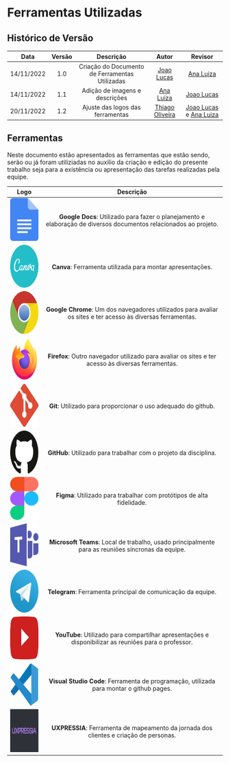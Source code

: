 # Ferramentas Utilizadas

## Histórico de Versão

|Data|Versão|Descrição|Autor|Revisor|
| :----------: | :------: | :-----------: | :---------: |:---------: |
|14/11/2022|1.0|Criação do Documento de Ferramentas Utilizadas| [Joao Lucas](https://github.com/HacKairos)|[Ana Luiza](https://github.com/AnHoff)
|14/11/2022|1.1|Adição de imagens e descrições| [Ana Luiza](https://github.com/AnHoff)|[Joao Lucas](https://github.com/HacKairos)
|20/11/2022|1.2|Ajuste das logos das ferramentas| [Thiago Oliveira](https://github.com/Thiab394)|[Joao Lucas](https://github.com/HacKairos) e [Ana Luiza](https://github.com/AnHoff)

## Ferramentas

Neste documento estão apresentados as ferramentas que estão sendo, serão ou já foram utiliziadas no auxilio da criação e edição do presente trabalho seja para a existência ou apresentação das tarefas realizadas pela equipe.


|Logo|Descrição|
|:--:|:-----------------:|
|<img src="../../assets/ferramentasLogo/docs.svg" width="100" height="100"></img> | **Google Docs**: Utilizado para fazer o planejamento e elaboração de diversos documentos relacionados ao projeto. |
|<img src="../../assets/ferramentasLogo/canva.svg" width="100" height="100"></img> | **Canva**: Ferramenta utilizada para montar apresentações. |
|<img src="../../assets/ferramentasLogo/chrome.svg" width="100" height="100"></img> | **Google Chrome**: Um dos navegadores utilizados para avaliar os sites e ter acesso às diversas ferramentas. |
|<img src="../../assets/ferramentasLogo/firefox.svg" width="100" height="100"></img> | **Firefox**: Outro navegador utilizado para avaliar os sites e ter acesso às diversas ferramentas.|
|<img src="../../assets/ferramentasLogo/git.svg" width="100" height="100"></img> | **Git**: Utilizado para proporcionar o uso adequado do github. |
|<img src="../../assets/ferramentasLogo/github.svg" width="100" height="100"></img> | **GitHub**: Utilizado para trabalhar com o projeto da disciplina. |
|<img src="../../assets/ferramentasLogo/figma.svg" width="100" height="100"></img> | **Figma**: Utilizado para trabalhar com protótipos de alta fidelidade. |
|<img src="../../assets/ferramentasLogo/microsoft-teams.svg" width="100" height="100"></img> | **Microsoft Teams**: Local de trabalho, usado principalmente para as reuniões síncronas da equipe. |
|<img src="../../assets/ferramentasLogo/telegram.svg" width="100" height="100"></img> | **Telegram**: Ferramenta principal de comunicação da equipe. |
|<img src="../../assets/ferramentasLogo/youtube.svg" width="100" height="100"></img> | **YouTube**: Utilizado para compartilhar apresentações e disponibilizar as reuniões para o professor. |
|<img src="../../assets/ferramentasLogo/visual-studio-code.svg" width="100" height="100"></img> | **Visual Studio Code**: Ferramenta de programação, utilizada para montar o github pages. |
|<img src="../../assets/ferramentasLogo/uxpressia.png" width="100" height="100"></img> | **UXPRESSIA**: Ferramenta de mapeamento da jornada dos clientes e criação de personas. |